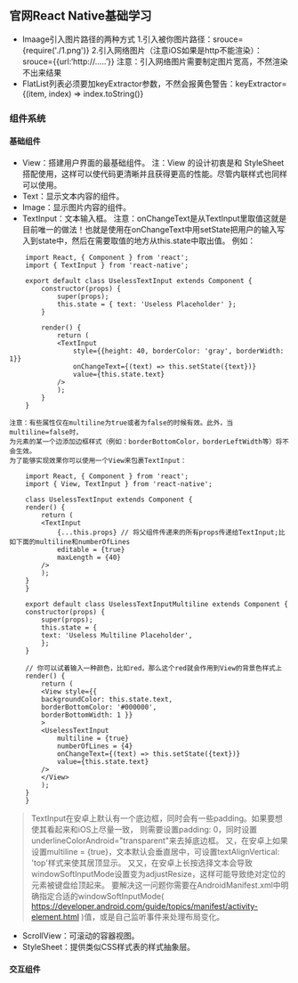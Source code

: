 ## 官网React Native基础学习

* Imaage引入图片路径的两种方式
    1.引入被你图片路径：srouce={require('./1.png')}
    2.引入网络图片（注意iOS如果是http不能渲染）：srouce={{url:‘http://.....’}}
    注意：引入网络图片需要制定图片宽高，不然渲染不出来结果
* FlatList列表必须要加keyExtractor参数，不然会报黄色警告：keyExtractor={(item, index) => index.toString()}

### 组件系统

#### 基础组件
* View：搭建用户界面的最基础组件。
    注：View 的设计初衷是和 StyleSheet 搭配使用，这样可以使代码更清晰并且获得更高的性能。尽管内联样式也同样可以使用。
* Text：显示文本内容的组件。
* Image：显示图片内容的组件。
* TextInput：文本输入框。
注意：onChangeText是从TextInput里取值这就是目前唯一的做法！也就是使用在onChangeText中用setState把用户的输入写入到state中，然后在需要取值的地方从this.state中取出值。
    例如：
```
    import React, { Component } from 'react';
    import { TextInput } from 'react-native';

    export default class UselessTextInput extends Component {
        constructor(props) {
            super(props);
            this.state = { text: 'Useless Placeholder' };
        }

        render() {
            return (
            <TextInput
                style={{height: 40, borderColor: 'gray', borderWidth: 1}}
                onChangeText={(text) => this.setState({text})}
                value={this.state.text}
            />
            );
        }
    }

```
    注意：有些属性仅在multiline为true或者为false的时候有效。此外，当multiline=false时，
    为元素的某一个边添加边框样式（例如：borderBottomColor，borderLeftWidth等）将不会生效。
    为了能够实现效果你可以使用一个View来包裹TextInput：
```
    import React, { Component } from 'react';
    import { View, TextInput } from 'react-native';

    class UselessTextInput extends Component {
    render() {
        return (
        <TextInput
            {...this.props} // 将父组件传递来的所有props传递给TextInput;比如下面的multiline和numberOfLines
            editable = {true}
            maxLength = {40}
        />
        );
    }
    }

    export default class UselessTextInputMultiline extends Component {
    constructor(props) {
        super(props);
        this.state = {
        text: 'Useless Multiline Placeholder',
        };
    }

    // 你可以试着输入一种颜色，比如red，那么这个red就会作用到View的背景色样式上
    render() {
        return (
        <View style={{
        backgroundColor: this.state.text,
        borderBottomColor: '#000000',
        borderBottomWidth: 1 }}
        >
        <UselessTextInput
            multiline = {true}
            numberOfLines = {4}
            onChangeText={(text) => this.setState({text})}
            value={this.state.text}
        />
        </View>
        );
    }
    }
```
>   TextInput在安卓上默认有一个底边框，同时会有一些padding。如果要想使其看起来和iOS上尽量一致，
    则需要设置padding: 0，同时设置underlineColorAndroid="transparent"来去掉底边框。
>   又，在安卓上如果设置multiline = {true}，文本默认会垂直居中，可设置textAlignVertical: 'top'样式来使其居顶显示。
>   又又，在安卓上长按选择文本会导致windowSoftInputMode设置变为adjustResize，这样可能导致绝对定位的元素被键盘给顶起来。
    要解决这一问题你需要在AndroidManifest.xml中明确指定合适的windowSoftInputMode( https://developer.android.com/guide/topics/manifest/activity-element.html )值，或是自己监听事件来处理布局变化。

* ScrollView：可滚动的容器视图。
* StyleSheet：提供类似CSS样式表的样式抽象层。
#### 交互组件


